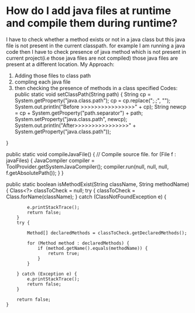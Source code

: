 
# How do I add java files at runtime and compile them during runtime?

I have to check whether a method exists or not in a java class but this java file is not present in the current classpath.
for example
I am running a java code then I have to check presence of java method which is not present in current project(i.e those java files are not compiled) those java files are present at a different location.
My Approach:
1. Adding those files to class path
2. compling each java file
3. then checking the presence of methods in a class specified
Codes:
public static void setClassPath(String path) {
    String cp = System.getProperty("java.class.path");
    cp = cp.replace(";.;", "");
    System.out.println("Before >>>>>>>>>>>>>>>>" + cp);
    String newcp = cp + System.getProperty("path.separator") + path;
    System.setProperty("java.class.path", newcp);
    System.out.println("After>>>>>>>>>>>>>>>>" + System.getProperty("java.class.path"));

}

public static void compileJavaFile() {
     // Compile source file.
        for (File f : javaFiles) {
            JavaCompiler compiler = ToolProvider.getSystemJavaCompiler();
            compiler.run(null, null, null, f.getAbsolutePath());
        }
    }




 public static boolean isMethodExist(String className, String methodName) {
        Class<?> classToCheck = null;
        try {
            classToCheck = Class.forName(className);
        } catch (ClassNotFoundException e) {

            e.printStackTrace();
            return false;
        }
        try {

            Method[] declaredMethods = classToCheck.getDeclaredMethods();

            for (Method method : declaredMethods) {
                if (method.getName().equals(methodName)) {
                    return true;
                }
            }

        } catch (Exception e) {
            e.printStackTrace();
            return false;
        }

        return false;
    }


        